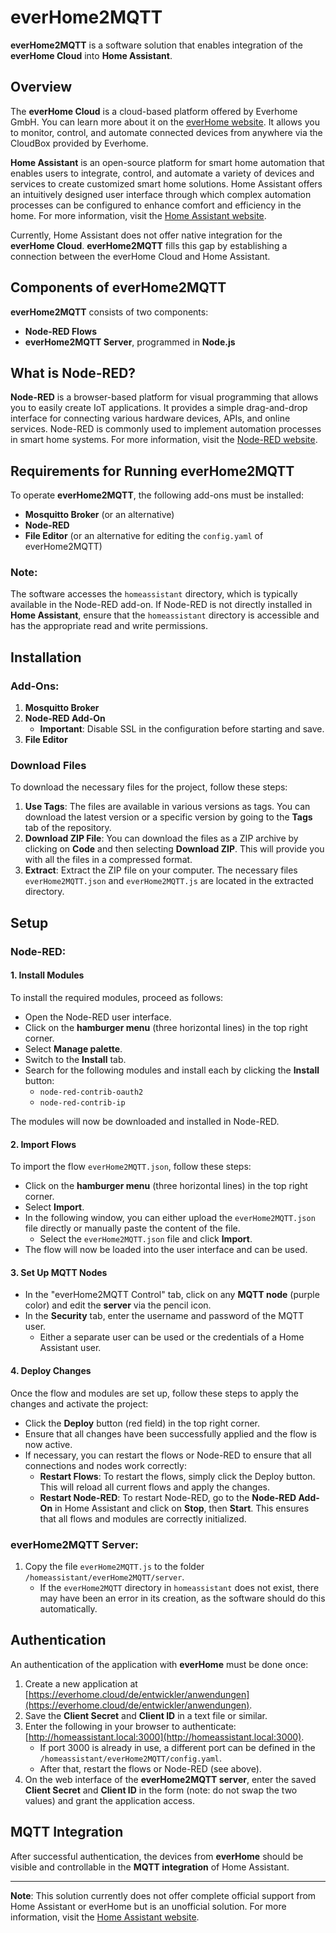 # everHome2MQTT

**everHome2MQTT** is a software solution that enables integration of the **everHome Cloud** into **Home Assistant**.

## Overview

The **everHome Cloud** is a cloud-based platform offered by Everhome GmbH. You can learn more about it on the [everHome website](https://everhome.cloud). It allows you to monitor, control, and automate connected devices from anywhere via the CloudBox provided by Everhome.

**Home Assistant** is an open-source platform for smart home automation that enables users to integrate, control, and automate a variety of devices and services to create customized smart home solutions. Home Assistant offers an intuitively designed user interface through which complex automation processes can be configured to enhance comfort and efficiency in the home. For more information, visit the [Home Assistant website](https://www.home-assistant.io).

Currently, Home Assistant does not offer native integration for the **everHome Cloud**. **everHome2MQTT** fills this gap by establishing a connection between the everHome Cloud and Home Assistant.

## Components of everHome2MQTT

**everHome2MQTT** consists of two components:
- **Node-RED Flows**
- **everHome2MQTT Server**, programmed in **Node.js**

## What is Node-RED?

**Node-RED** is a browser-based platform for visual programming that allows you to easily create IoT applications. It provides a simple drag-and-drop interface for connecting various hardware devices, APIs, and online services. Node-RED is commonly used to implement automation processes in smart home systems. For more information, visit the [Node-RED website](https://nodered.org).

## Requirements for Running everHome2MQTT

To operate **everHome2MQTT**, the following add-ons must be installed:
- **Mosquitto Broker** (or an alternative)
- **Node-RED**
- **File Editor** (or an alternative for editing the `config.yaml` of everHome2MQTT)

### Note:
The software accesses the `homeassistant` directory, which is typically available in the Node-RED add-on. If Node-RED is not directly installed in **Home Assistant**, ensure that the `homeassistant` directory is accessible and has the appropriate read and write permissions.

## Installation

### Add-Ons:
1. **Mosquitto Broker**
2. **Node-RED Add-On**
   - **Important**: Disable SSL in the configuration before starting and save.
3. **File Editor**

### Download Files

To download the necessary files for the project, follow these steps:

1. **Use Tags**: The files are available in various versions as tags. You can download the latest version or a specific version by going to the **Tags** tab of the repository.
2. **Download ZIP File**: You can download the files as a ZIP archive by clicking on **Code** and then selecting **Download ZIP**. This will provide you with all the files in a compressed format.
3. **Extract**: Extract the ZIP file on your computer. The necessary files `everHome2MQTT.json` and `everHome2MQTT.js` are located in the extracted directory.

## Setup

### Node-RED:

#### 1. Install Modules  
To install the required modules, proceed as follows:

- Open the Node-RED user interface.
- Click on the **hamburger menu** (three horizontal lines) in the top right corner.
- Select **Manage palette**.
- Switch to the **Install** tab.
- Search for the following modules and install each by clicking the **Install** button:
  - `node-red-contrib-oauth2`
  - `node-red-contrib-ip`

The modules will now be downloaded and installed in Node-RED.

#### 2. Import Flows  
To import the flow `everHome2MQTT.json`, follow these steps:

- Click on the **hamburger menu** (three horizontal lines) in the top right corner.
- Select **Import**.
- In the following window, you can either upload the `everHome2MQTT.json` file directly or manually paste the content of the file.
  - Select the `everHome2MQTT.json` file and click **Import**.
- The flow will now be loaded into the user interface and can be used.

#### 3. Set Up MQTT Nodes  
- In the "everHome2MQTT Control" tab, click on any **MQTT node** (purple color) and edit the **server** via the pencil icon.
- In the **Security** tab, enter the username and password of the MQTT user.
  - Either a separate user can be used or the credentials of a Home Assistant user.

#### 4. Deploy Changes  
Once the flow and modules are set up, follow these steps to apply the changes and activate the project:

- Click the **Deploy** button (red field) in the top right corner.
- Ensure that all changes have been successfully applied and the flow is now active.
- If necessary, you can restart the flows or Node-RED to ensure that all connections and nodes work correctly:
   - **Restart Flows**: To restart the flows, simply click the Deploy button. This will reload all current flows and apply the changes.
   - **Restart Node-RED**: To restart Node-RED, go to the **Node-RED Add-On** in Home Assistant and click on **Stop**, then **Start**. This ensures that all flows and modules are correctly initialized.

### everHome2MQTT Server:
1. Copy the file `everHome2MQTT.js` to the folder `/homeassistant/everHome2MQTT/server`.
   - If the `everHome2MQTT` directory in `homeassistant` does not exist, there may have been an error in its creation, as the software should do this automatically.

## Authentication

An authentication of the application with **everHome** must be done once:
1. Create a new application at [https://everhome.cloud/de/entwickler/anwendungen](https://everhome.cloud/de/entwickler/anwendungen).
2. Save the **Client Secret** and **Client ID** in a text file or similar.
3. Enter the following in your browser to authenticate: [http://homeassistant.local:3000](http://homeassistant.local:3000).
   - If port 3000 is already in use, a different port can be defined in the `/homeassistant/everHome2MQTT/config.yaml`.
   - After that, restart the flows or Node-RED (see above).
4. On the web interface of the **everHome2MQTT server**, enter the saved **Client Secret** and **Client ID** in the form (note: do not swap the two values) and grant the application access.

## MQTT Integration

After successful authentication, the devices from **everHome** should be visible and controllable in the **MQTT integration** of Home Assistant.

---

**Note**: This solution currently does not offer complete official support from Home Assistant or everHome but is an unofficial solution. For more information, visit the [Home Assistant website](https://www.home-assistant.io).
